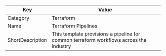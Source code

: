 | Key          | Value                   |
|--------------|-------------------------|
| Category     | Terraform                 |
| Name         | Terraform Pipelines         |
| ShortDescription | This template provisions a pipeline for common terraform workflows across the industry |
